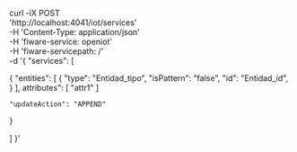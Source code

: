curl -iX POST \
 'http://localhost:4041/iot/services' \
 -H 'Content-Type: application/json' \
 -H 'fiware-service: openiot' \
 -H 'fiware-servicepath: /' \
 -d '{
"services": [

{
"entities": [
{
"type": "Entidad_tipo",
"isPattern": "false",
"id": "Entidad_id",
}
],
attributes": [
"attr1"
]

    "updateAction": "APPEND"

}

]
}'
